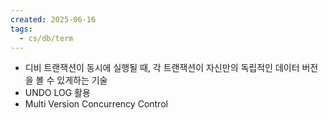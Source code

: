 ```yaml
---
created: 2025-06-16
tags:
  - cs/db/term
---
```

- 디비 트랜잭션이 동시에 실행될 때, 각 트랜잭션이 자신만의 독립적인 데이터 버전을 볼 수 있게하는 기술
- UNDO LOG 활용
- Multi Version Concurrency Control
